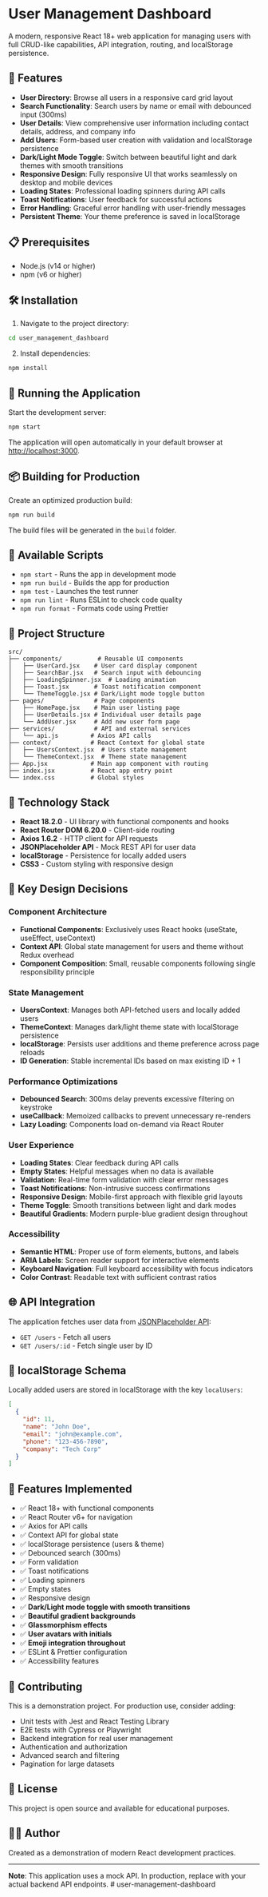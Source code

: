 # User Management Dashboard

A modern, responsive React 18+ web application for managing users with full CRUD-like capabilities, API integration, routing, and localStorage persistence.

## 🚀 Features

- **User Directory**: Browse all users in a responsive card grid layout
- **Search Functionality**: Search users by name or email with debounced input (300ms)
- **User Details**: View comprehensive user information including contact details, address, and company info
- **Add Users**: Form-based user creation with validation and localStorage persistence
- **Dark/Light Mode Toggle**: Switch between beautiful light and dark themes with smooth transitions
- **Responsive Design**: Fully responsive UI that works seamlessly on desktop and mobile devices
- **Loading States**: Professional loading spinners during API calls
- **Toast Notifications**: User feedback for successful actions
- **Error Handling**: Graceful error handling with user-friendly messages
- **Persistent Theme**: Your theme preference is saved in localStorage

## 📋 Prerequisites

- Node.js (v14 or higher)
- npm (v6 or higher)

## 🛠️ Installation

1. Navigate to the project directory:
```bash
cd user_management_dashboard
```

2. Install dependencies:
```bash
npm install
```

## 🚀 Running the Application

Start the development server:
```bash
npm start
```

The application will open automatically in your default browser at [http://localhost:3000](http://localhost:3000).

## 📦 Building for Production

Create an optimized production build:
```bash
npm run build
```

The build files will be generated in the `build` folder.

## 🧪 Available Scripts

- `npm start` - Runs the app in development mode
- `npm run build` - Builds the app for production
- `npm test` - Launches the test runner
- `npm run lint` - Runs ESLint to check code quality
- `npm run format` - Formats code using Prettier

## 📁 Project Structure

```
src/
├── components/          # Reusable UI components
│   ├── UserCard.jsx    # User card display component
│   ├── SearchBar.jsx   # Search input with debouncing
│   ├── LoadingSpinner.jsx  # Loading animation
│   ├── Toast.jsx       # Toast notification component
│   └── ThemeToggle.jsx # Dark/Light mode toggle button
├── pages/              # Page components
│   ├── HomePage.jsx    # Main user listing page
│   ├── UserDetails.jsx # Individual user details page
│   └── AddUser.jsx     # Add new user form page
├── services/           # API and external services
│   └── api.js         # Axios API calls
├── context/           # React Context for global state
│   ├── UsersContext.jsx  # Users state management
│   └── ThemeContext.jsx  # Theme state management
├── App.jsx            # Main app component with routing
├── index.jsx          # React app entry point
└── index.css          # Global styles
```

## 🎨 Technology Stack

- **React 18.2.0** - UI library with functional components and hooks
- **React Router DOM 6.20.0** - Client-side routing
- **Axios 1.6.2** - HTTP client for API requests
- **JSONPlaceholder API** - Mock REST API for user data
- **localStorage** - Persistence for locally added users
- **CSS3** - Custom styling with responsive design

## 🔑 Key Design Decisions

### Component Architecture
- **Functional Components**: Exclusively uses React hooks (useState, useEffect, useContext)
- **Context API**: Global state management for users and theme without Redux overhead
- **Component Composition**: Small, reusable components following single responsibility principle

### State Management
- **UsersContext**: Manages both API-fetched users and locally added users
- **ThemeContext**: Manages dark/light theme state with localStorage persistence
- **localStorage**: Persists user additions and theme preference across page reloads
- **ID Generation**: Stable incremental IDs based on max existing ID + 1

### Performance Optimizations
- **Debounced Search**: 300ms delay prevents excessive filtering on keystroke
- **useCallback**: Memoized callbacks to prevent unnecessary re-renders
- **Lazy Loading**: Components load on-demand via React Router

### User Experience
- **Loading States**: Clear feedback during API calls
- **Empty States**: Helpful messages when no data is available
- **Validation**: Real-time form validation with clear error messages
- **Toast Notifications**: Non-intrusive success confirmations
- **Responsive Design**: Mobile-first approach with flexible grid layouts
- **Theme Toggle**: Smooth transitions between light and dark modes
- **Beautiful Gradients**: Modern purple-blue gradient design throughout

### Accessibility
- **Semantic HTML**: Proper use of form elements, buttons, and labels
- **ARIA Labels**: Screen reader support for interactive elements
- **Keyboard Navigation**: Full keyboard accessibility with focus indicators
- **Color Contrast**: Readable text with sufficient contrast ratios

## 🌐 API Integration

The application fetches user data from [JSONPlaceholder API](https://jsonplaceholder.typicode.com/):
- `GET /users` - Fetch all users
- `GET /users/:id` - Fetch single user by ID

## 💾 localStorage Schema

Locally added users are stored in localStorage with the key `localUsers`:
```json
[
  {
    "id": 11,
    "name": "John Doe",
    "email": "john@example.com",
    "phone": "123-456-7890",
    "company": "Tech Corp"
  }
]
```

## 🎯 Features Implemented

- ✅ React 18+ with functional components
- ✅ React Router v6+ for navigation
- ✅ Axios for API calls
- ✅ Context API for global state
- ✅ localStorage persistence (users & theme)
- ✅ Debounced search (300ms)
- ✅ Form validation
- ✅ Toast notifications
- ✅ Loading spinners
- ✅ Empty states
- ✅ Responsive design
- ✅ **Dark/Light mode toggle with smooth transitions**
- ✅ **Beautiful gradient backgrounds**
- ✅ **Glassmorphism effects**
- ✅ **User avatars with initials**
- ✅ **Emoji integration throughout**
- ✅ ESLint & Prettier configuration
- ✅ Accessibility features

## 🤝 Contributing

This is a demonstration project. For production use, consider adding:
- Unit tests with Jest and React Testing Library
- E2E tests with Cypress or Playwright
- Backend integration for real user management
- Authentication and authorization
- Advanced search and filtering
- Pagination for large datasets

## 📝 License

This project is open source and available for educational purposes.

## 👨‍💻 Author

Created as a demonstration of modern React development practices.

---

**Note**: This application uses a mock API. In production, replace with your actual backend API endpoints.
#   u s e r - m a n a g e m e n t - d a s h b o a r d  
 